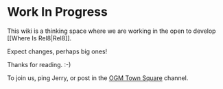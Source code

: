 # Work In Progress

This wiki is a thinking space where we are working in the open to develop [[Where Is Rel8|Rel8]].

Expect changes, perhaps big ones!

Thanks for reading. :-)

To join us, ping Jerry, or post in the [OGM Town Square](https://chat.collectivesensecommons.org/agora/channels/ogm-calls) channel.